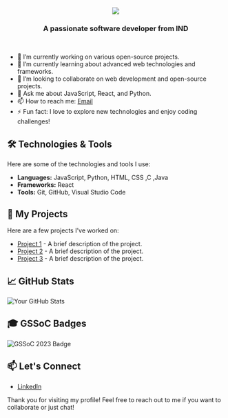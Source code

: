 <h1 align="center">
    <img src="https://readme-typing-svg.herokuapp.com/?font=Righteous&size=35&center=true&vCenter=true&width=500&height=70&duration=4000&lines=Hi+There!+👋;+I'm+Krishna+Mohanty!;" />
</h1>

<h3 align="center">A passionate software developer from IND </h3>
<br/>

- 🔭 I’m currently working on various open-source projects.
- 🌱 I’m currently learning about advanced web technologies and frameworks.
- 👯 I’m looking to collaborate on web development and open-source projects.
- 💬 Ask me about JavaScript, React, and Python.
- 📫 How to reach me: [Email](mailto:mohantykrishna57@gmail.com)
- ⚡ Fun fact: I love to explore new technologies and enjoy coding challenges!

## 🛠️ Technologies & Tools

Here are some of the technologies and tools I use:

- **Languages:** JavaScript, Python, HTML, CSS ,C ,Java 
- **Frameworks:** React
- **Tools:** Git, GitHub, Visual Studio Code


## 🌟 My Projects

Here are a few projects I've worked on:

- [Project 1](https://github.com/KrishnaMohanty08/project1) - A brief description of the project.
- [Project 2](https://github.com/KrishnaMohanty08/project2) - A brief description of the project.
- [Project 3](https://github.com/KrishnaMohanty08/project3) - A brief description of the project.

## 📈 GitHub Stats

![Your GitHub Stats](https://github-readme-stats.vercel.app/api?username=KrishnaMohanty08&show_icons=true&theme=radical)


## 🎓 GSSoC Badges

![GSSoC 2023 Badge](https://img.shields.io/badge/GSSoC-2024_Extd-brightgreen)

## 📫 Let's Connect

- [LinkedIn](https://www.linkedin.com/in/krishna-mohanty-67a9082b0)

Thank you for visiting my profile! Feel free to reach out to me if you want to collaborate or just chat!
